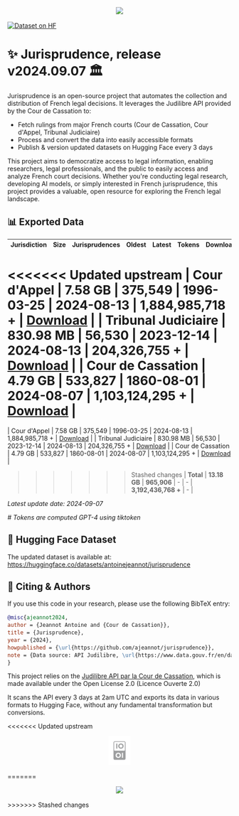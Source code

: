 <p align="center"><img src="https://raw.githubusercontent.com/ajeannot/jurisprudence/artefacts/jurisprudence.svg" width=650></p>

[![Dataset on HF](https://huggingface.co/datasets/huggingface/badges/resolve/main/dataset-on-hf-md-dark.svg)](https://huggingface.co/datasets/antoinejeannot/jurisprudence)

# ✨ Jurisprudence, release v2024.09.07 🏛️

Jurisprudence is an open-source project that automates the collection and distribution of French legal decisions. It leverages the Judilibre API provided by the Cour de Cassation to:

- Fetch rulings from major French courts (Cour de Cassation, Cour d'Appel, Tribunal Judiciaire)
- Process and convert the data into easily accessible formats
- Publish & version updated datasets on Hugging Face every 3 days

This project aims to democratize access to legal information, enabling researchers, legal professionals, and the public to easily access and analyze French court decisions.
Whether you're conducting legal research, developing AI models, or simply interested in French jurisprudence, this project provides a valuable, open resource for exploring the French legal landscape.

## 📊 Exported Data

| Jurisdiction        | Size         | Jurisprudences | Oldest     | Latest     | Tokens              | Download                                                                                                                       |
| ------------------- | ------------ | -------------- | ---------- | ---------- | ------------------- | ------------------------------------------------------------------------------------------------------------------------------ |
<<<<<<< Updated upstream
| Cour d'Appel        | 7.58 GB      | 375,549        | 1996-03-25 | 2024-08-13 | 1,884,985,718 +     | [Download](https://huggingface.co/datasets/antoinejeannot/jurisprudence/resolve/main/cour_d_appel.tar.gz?download=true)        |
| Tribunal Judiciaire | 830.98 MB    | 56,530         | 2023-12-14 | 2024-08-13 | 204,326,755 +       | [Download](https://huggingface.co/datasets/antoinejeannot/jurisprudence/resolve/main/tribunal_judiciaire.tar.gz?download=true) |
| Cour de Cassation   | 4.79 GB      | 533,827        | 1860-08-01 | 2024-08-07 | 1,103,124,295 +     | [Download](https://huggingface.co/datasets/antoinejeannot/jurisprudence/resolve/main/cour_de_cassation.tar.gz?download=true)   |
=======
| Cour d'Appel        | 7.58 GB      | 375,549        | 1996-03-25 | 2024-08-13 | 1,884,985,718 +     | [Download](https://huggingface.co/datasets/ajeannot/jurisprudence/resolve/main/cour_d_appel.tar.gz?download=true)        |
| Tribunal Judiciaire | 830.98 MB    | 56,530         | 2023-12-14 | 2024-08-13 | 204,326,755 +       | [Download](https://huggingface.co/datasets/ajeannot/jurisprudence/resolve/main/tribunal_judiciaire.tar.gz?download=true) |
| Cour de Cassation   | 4.79 GB      | 533,827        | 1860-08-01 | 2024-08-07 | 1,103,124,295 +     | [Download](https://huggingface.co/datasets/ajeannot/jurisprudence/resolve/main/cour_de_cassation.tar.gz?download=true)   |
>>>>>>> Stashed changes
| **Total**           | **13.18 GB** | **965,906**    | -          | -          | **3,192,436,768 +** | -                                                                                                                              |

<i>Latest update date: 2024-09-07</i>

<i># Tokens are computed GPT-4 using tiktoken </i>

## 🤗 Hugging Face Dataset

The updated dataset is available at: https://huggingface.co/datasets/antoinejeannot/jurisprudence

## 🪪 Citing & Authors

If you use this code in your research, please use the following BibTeX entry:

```bibtex
@misc{ajeannot2024,
author = {Jeannot Antoine and {Cour de Cassation}},
title = {Jurisprudence},
year = {2024},
howpublished = {\url{https://github.com/ajeannot/jurisprudence}},
note = {Data source: API Judilibre, \url{https://www.data.gouv.fr/en/datasets/api-judilibre/}}
}
```

This project relies on the [Judilibre API par la Cour de Cassation](https://www.data.gouv.fr/en/datasets/api-judilibre/), which is made available under the Open License 2.0 (Licence Ouverte 2.0)

It scans the API every 3 days at 2am UTC and exports its data in various formats to Hugging Face, without any fundamental transformation but conversions.

<<<<<<< Updated upstream
<p align="center"><a href="https://www.etalab.gouv.fr/licence-ouverte-open-licence/" alt="license ouverte / open license"><img src="https://raw.githubusercontent.com/antoinejeannot/jurisprudence/artefacts/license.png" width=50></a></p>
=======
<p align="center"><a href="https://www.etalab.gouv.fr/licence-ouverte-open-licence/" alt="license ouverte / open license"><img src="https://raw.githubusercontent.com/ajeannot/jurisprudence/artefacts/license.png" width=50></a></p>
>>>>>>> Stashed changes
